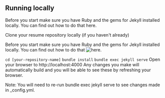 ## Running locally
Before you start make sure you have Ruby and the gems for Jekyll installed locally. You can find out how to do that here.

Clone your resume repository locally (if you haven't already)

Before you start make sure you have Ruby and the gems for Jekyll installed locally. You can find out how to do that ![here](https://jekyllrb.com/docs/installation/).

`cd [your-repository-name]`
`bundle install`
`bundle exec jekyll serve`
Open your browser to http://localhost:4000
Any changes you make will automatically build and you will be able to see these by refreshing your browser.

Note: You will need to re-run bundle exec jekyll serve to see changes made in _config.yml.

